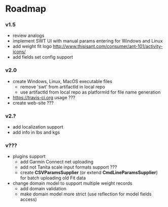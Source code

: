 Roadmap
=======

### v1.5 ###
* review analogs
* implement SWT UI with manual params entering for Windows and Linux
* add weight fit logo http://www.thisisant.com/consumer/ant-101/activity-icons/
* add fields set config support

### v2.0 ###
* create Windows, Linux, MacOS executable files
    * remove 'swt' from artifactId in local repo
    * use artifactId from local repo as platformId for file name generation
* https://travis-ci.org usage ??? 
* create web-site ???

### v2.? ###
* add localization support
* add info in lbs and kgs
    
### v??? ###
* plugins support
    * add Garmin Connect net uploading
    * add not Tanita scale input formats support ???
    * create **CSVParamsSupplier** (or extend **CmdLineParamsSupplier**) for batch uploading old Fit data
* change domain model to support multiple weight records
    * add domain validation
    * make domain model more strict (use reflection for model fields access)

